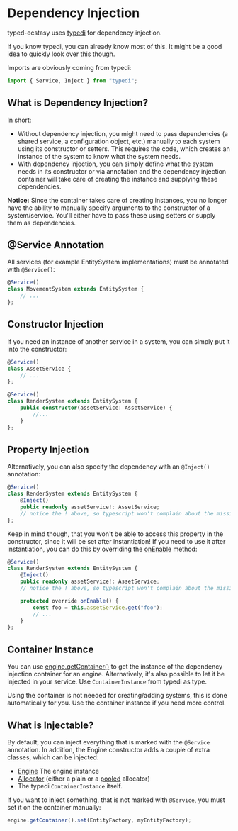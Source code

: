 # Dependency Injection

typed-ecstasy uses [typedi](https://docs.typestack.community/typedi/v/develop/01-getting-started) for dependency injection.

If you know typedi, you can already know most of this. It might be a good idea to quickly look over this though.

Imports are obviously coming from typedi:
```typescript
import { Service, Inject } from "typedi";
```

## What is Dependency Injection?

In short:
- Without dependency injection, you might need to pass dependencies (a shared service, a configuration object, etc.) manually to each system using its constructor or setters. This requires the code, which creates an instance of the system to know what the system needs.
- With dependency injection, you can simply define what the system needs in its constructor or via annotation and the dependency injection container will take care of creating the instance and supplying these dependencies.

**Notice:** Since the container takes care of creating instances, you no longer have the ability to manually specify arguments to the constructor of a system/service. You'll either have to pass these using setters or supply them as dependencies.

## @Service Annotation

All services (for example EntitySystem implementations) must be annotated with `@Service()`:

```typescript
@Service()
class MovementSystem extends EntitySystem {
    // ...
};
```

## Constructor Injection

If you need an instance of another service in a system, you can simply put it into the constructor:
```typescript
@Service()
class AssetService {
    // ...
};

@Service()
class RenderSystem extends EntitySystem {
    public constructor(assetService: AssetService) {
        //...
    }
};
```

## Property Injection

Alternatively, you can also specify the dependency with an `@Inject()` annotation:
```typescript
@Service()
class RenderSystem extends EntitySystem {
    @Inject()
    public readonly assetService!: AssetService;
    // notice the ! above, so typescript won't complain about the missing initialization
};
```

Keep in mind though, that you won't be able to access this property in the constructor, since it will be set after instantiation!
If you need to use it after instantiation, you can do this by overriding the [onEnable](../../api/classes/AbstractSystem.md#onEnable) method:

```typescript
@Service()
class RenderSystem extends EntitySystem {
    @Inject()
    public readonly assetService!: AssetService;
    // notice the ! above, so typescript won't complain about the missing initialization

    protected override onEnable() {
        const foo = this.assetService.get("foo");
        // ...
    }
};
```

## Container Instance

You can use [engine.getContainer()](../../api/classes/Engine.md#getContainer) to get the instance of the dependency injection container for an engine.
Alternatively, it's also possible to let it be injected in your service. Use `ContainerInstance` from typedi as type.

Using the container is not needed for creating/adding systems, this is done automatically for you. Use the container instance if you need more control.

## What is Injectable?

By default, you can inject everything that is marked with the `@Service` annotation. In addition, the Engine constructor adds a couple of extra classes, which can be injected:
- [Engine](./engine.md) The engine instance
- [Allocator](../../api/classes/Allocator.md) (either a plain or a [pooled](./pooling.md) allocator)
- The typedi `ContainerInstance` itself.

If you want to inject something, that is not marked with `@Service`, you must set it on the container manually:
```typescript
engine.getContainer().set(EntityFactory, myEntityFactory);
```
